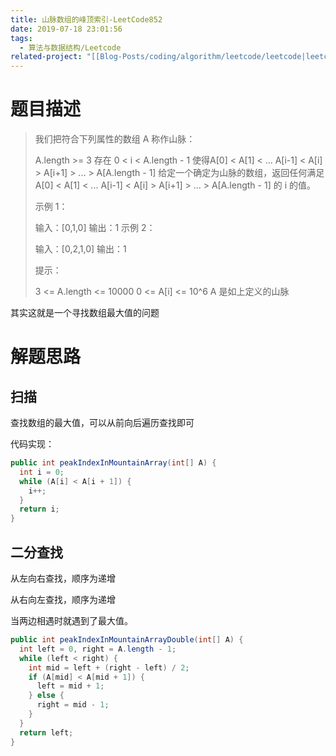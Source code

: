 ```yaml
---
title: 山脉数组的峰顶索引-LeetCode852
date: 2019-07-18 23:01:56
tags:
  - 算法与数据结构/Leetcode
related-project: "[[Blog-Posts/coding/algorithm/leetcode/leetcode|leetcode]]"
---
```


# 题目描述

> 我们把符合下列属性的数组 A 称作山脉：
>
> A.length >= 3
> 存在 0 < i < A.length - 1 使得A\[0] < A\[1] < ... A\[i-1] < A\[i] > A\[i+1] > ... > A\[A.length - 1]
> 给定一个确定为山脉的数组，返回任何满足 A\[0] < A\[1] < ... A\[i-1] < A\[i] > A\[i+1] > ... > A\[A.length - 1] 的 i 的值。 
>
> 示例 1：
>
> 输入：\[0,1,0]
> 输出：1
> 示例 2：
>
> 输入：\[0,2,1,0]
> 输出：1
>
>
> 提示：
>
> 3 <= A.length <= 10000
> 0 <= A\[i] <= 10^6
> A 是如上定义的山脉

其实这就是一个寻找数组最大值的问题

<!--more-->

# 解题思路

## 扫描

查找数组的最大值，可以从前向后遍历查找即可

代码实现：

```java
public int peakIndexInMountainArray(int[] A) {
  int i = 0;
  while (A[i] < A[i + 1]) {
    i++;
  }
  return i;
}
```



## 二分查找

从左向右查找，顺序为递增

从右向左查找，顺序为递增

当两边相遇时就遇到了最大值。

```java
public int peakIndexInMountainArrayDouble(int[] A) {
  int left = 0, right = A.length - 1;
  while (left < right) {
    int mid = left + (right - left) / 2;
    if (A[mid] < A[mid + 1]) {
      left = mid + 1;
    } else {
      right = mid - 1;
    }
  }
  return left;
}
```

